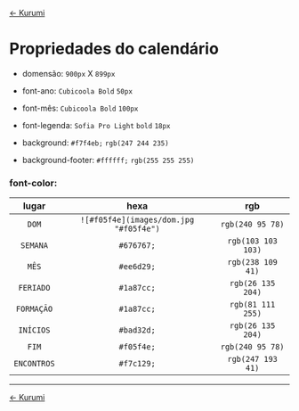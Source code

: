 [<- Kurumi](README.md#tarefas-para-a-kurumi)

# Propriedades do calendário

- domensão: ```900px``` X ```899px```

- font-ano: ```Cubicoola Bold``` ```50px```

- font-mês: ```Cubicoola Bold``` ```100px```

- font-legenda: ```Sofia Pro Light``` ```bold``` ```18px```

- background: ```#f7f4eb;``` ```rgb(247 244 235)```

- background-footer: ```#ffffff;``` ```rgb(255 255 255)```

### font-color:

|lugar| hexa | rgb |
|:---:|:----:|:---:|
| ```DOM``` | ```![#f05f4e](images/dom.jpg "#f05f4e")``` | ```rgb(240 95 78)``` |
|```SEMANA``` | ```#676767;``` | ```rgb(103 103 103)``` |
|```MÊS``` | ```#ee6d29;``` | ```rgb(238 109 41)``` |
|```FERIADO``` | ```#1a87cc;``` | ```rgb(26 135 204)``` |
|```FORMAÇÃO``` | ```#1a87cc;``` | ```rgb(81 111 255)``` |
|```INÍCIOS``` | ```#bad32d;``` | ```rgb(26 135 204)``` |
|```FIM``` | ```#f05f4e;``` | ```rgb(240 95 78)``` |
|```ENCONTROS``` | ```#f7c129;``` | ```rgb(247 193 41)``` |

---

[<- Kurumi](README.md#tarefas-para-a-kurumi)